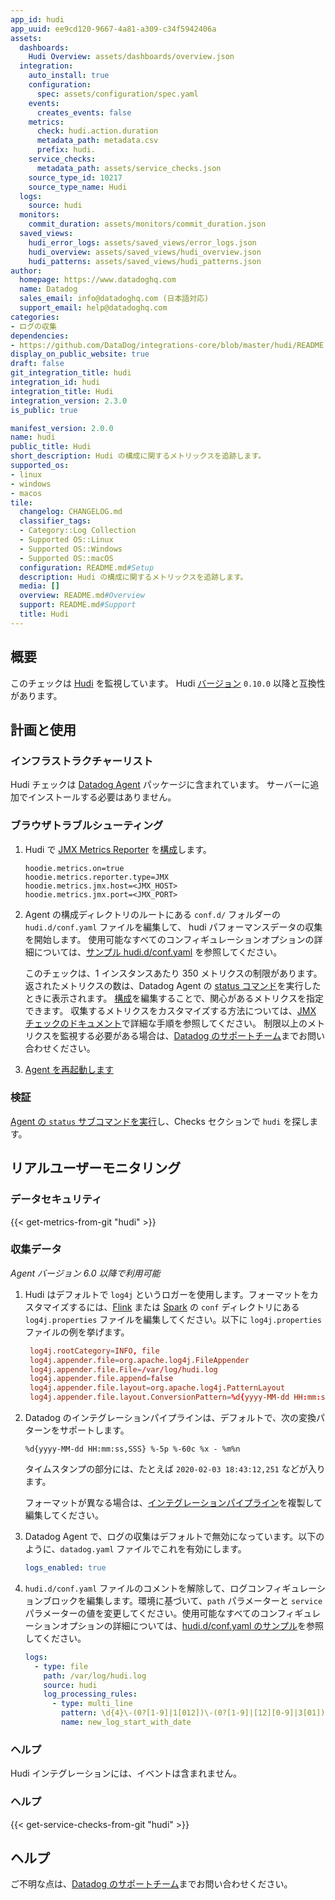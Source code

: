 ```yaml
---
app_id: hudi
app_uuid: ee9cd120-9667-4a81-a309-c34f5942406a
assets:
  dashboards:
    Hudi Overview: assets/dashboards/overview.json
  integration:
    auto_install: true
    configuration:
      spec: assets/configuration/spec.yaml
    events:
      creates_events: false
    metrics:
      check: hudi.action.duration
      metadata_path: metadata.csv
      prefix: hudi.
    service_checks:
      metadata_path: assets/service_checks.json
    source_type_id: 10217
    source_type_name: Hudi
  logs:
    source: hudi
  monitors:
    commit_duration: assets/monitors/commit_duration.json
  saved_views:
    hudi_error_logs: assets/saved_views/error_logs.json
    hudi_overview: assets/saved_views/hudi_overview.json
    hudi_patterns: assets/saved_views/hudi_patterns.json
author:
  homepage: https://www.datadoghq.com
  name: Datadog
  sales_email: info@datadoghq.com (日本語対応)
  support_email: help@datadoghq.com
categories:
- ログの収集
dependencies:
- https://github.com/DataDog/integrations-core/blob/master/hudi/README.md
display_on_public_website: true
draft: false
git_integration_title: hudi
integration_id: hudi
integration_title: Hudi
integration_version: 2.3.0
is_public: true

manifest_version: 2.0.0
name: hudi
public_title: Hudi
short_description: Hudi の構成に関するメトリックスを追跡します。
supported_os:
- linux
- windows
- macos
tile:
  changelog: CHANGELOG.md
  classifier_tags:
  - Category::Log Collection
  - Supported OS::Linux
  - Supported OS::Windows
  - Supported OS::macOS
  configuration: README.md#Setup
  description: Hudi の構成に関するメトリックスを追跡します。
  media: []
  overview: README.md#Overview
  support: README.md#Support
  title: Hudi
---
```


<!--  SOURCED FROM https://github.com/DataDog/integrations-core -->


## 概要

このチェックは [Hudi][1] を監視しています。
Hudi [バージョン][2] `0.10.0` 以降と互換性があります。

## 計画と使用

### インフラストラクチャーリスト

Hudi チェックは [Datadog Agent][3] パッケージに含まれています。
サーバーに追加でインストールする必要はありません。

### ブラウザトラブルシューティング

1. Hudi で [JMX Metrics Reporter][5] を[構成][4]します。

    ```
    hoodie.metrics.on=true
    hoodie.metrics.reporter.type=JMX
    hoodie.metrics.jmx.host=<JMX_HOST>
    hoodie.metrics.jmx.port=<JMX_PORT>
    ```


2. Agent の構成ディレクトリのルートにある `conf.d/` フォルダーの `hudi.d/conf.yaml` ファイルを編集して、
   hudi パフォーマンスデータの収集を開始します。
   使用可能なすべてのコンフィギュレーションオプションの詳細については、[サンプル hudi.d/conf.yaml][6] を参照してください。

   このチェックは、1 インスタンスあたり 350 メトリクスの制限があります。返されたメトリクスの数は、Datadog Agent の [status コマンド][7]を実行したときに表示されます。
   [構成][6]を編集することで、関心があるメトリクスを指定できます。
   収集するメトリクスをカスタマイズする方法については、[JMX チェックのドキュメント][8]で詳細な手順を参照してください。
    制限以上のメトリクスを監視する必要がある場合は、[Datadog のサポートチーム][9]までお問い合わせください。

3. [Agent を再起動します][10]


### 検証

[Agent の `status` サブコマンドを実行][11]し、Checks セクションで `hudi` を探します。

## リアルユーザーモニタリング

### データセキュリティ
{{< get-metrics-from-git "hudi" >}}



### 収集データ

_Agent バージョン 6.0 以降で利用可能_

1. Hudi はデフォルトで `log4j` というロガーを使用します。フォーマットをカスタマイズするには、[Flink][13] または [Spark][14] の `conf` ディレクトリにある `log4j.properties` ファイルを編集してください。以下に `log4j.properties` ファイルの例を挙げます。

   ```conf
    log4j.rootCategory=INFO, file
    log4j.appender.file=org.apache.log4j.FileAppender
    log4j.appender.file.File=/var/log/hudi.log
    log4j.appender.file.append=false
    log4j.appender.file.layout=org.apache.log4j.PatternLayout
    log4j.appender.file.layout.ConversionPattern=%d{yyyy-MM-dd HH:mm:ss,SSS} %-5p %-60c %x - %m%n
   ```

2. Datadog のインテグレーションパイプラインは、デフォルトで、次の変換パターンをサポートします。

    ```text
    %d{yyyy-MM-dd HH:mm:ss,SSS} %-5p %-60c %x - %m%n
    ```

   タイムスタンプの部分には、たとえば `2020-02-03 18:43:12,251` などが入ります。

     フォーマットが異なる場合は、[インテグレーションパイプライン][15]を複製して編集してください。

3. Datadog Agent で、ログの収集はデフォルトで無効になっています。以下のように、`datadog.yaml` ファイルでこれを有効にします。

   ```yaml
   logs_enabled: true
   ```

4. `hudi.d/conf.yaml` ファイルのコメントを解除して、ログコンフィギュレーションブロックを編集します。環境に基づいて、`path` パラメーターと `service` パラメーターの値を変更してください。使用可能なすべてのコンフィギュレーションオプションの詳細については、[hudi.d/conf.yaml のサンプル][6]を参照してください。

   ```yaml
   logs:
     - type: file
       path: /var/log/hudi.log
       source: hudi
       log_processing_rules:
         - type: multi_line
           pattern: \d{4}\-(0?[1-9]|1[012])\-(0?[1-9]|[12][0-9]|3[01])
           name: new_log_start_with_date
   ```
### ヘルプ

Hudi インテグレーションには、イベントは含まれません。

### ヘルプ
{{< get-service-checks-from-git "hudi" >}}


## ヘルプ

ご不明な点は、[Datadog のサポートチーム][9]までお問い合わせください。


[1]: https://hudi.apache.org/
[2]: https://github.com/apache/hudi/releases
[3]: https://app.datadoghq.com/account/settings/agent/latest
[4]: https://hudi.apache.org/docs/configurations#Metrics-Configurations
[5]: https://hudi.apache.org/docs/metrics/#jmxmetricsreporter
[6]: https://github.com/DataDog/integrations-core/blob/master/hudi/datadog_checks/hudi/data/conf.yaml.example
[7]: https://github.com/DataDog/integrations-core/blob/master/hudi/assets/service_checks.json
[8]: https://docs.datadoghq.com/ja/integrations/java/
[9]: https://docs.datadoghq.com/ja/help/
[10]: https://docs.datadoghq.com/ja/agent/guide/agent-commands/#start-stop-and-restart-the-agent
[11]: https://docs.datadoghq.com/ja/agent/guide/agent-commands/#agent-status-and-information
[12]: https://github.com/DataDog/integrations-core/blob/master/hudi/metadata.csv
[13]: https://github.com/apache/flink/tree/release-1.11.4/flink-dist/src/main/flink-bin/conf
[14]: https://github.com/apache/spark/tree/v3.1.2/conf
[15]: https://docs.datadoghq.com/ja/logs/processing/#integration-pipelines
